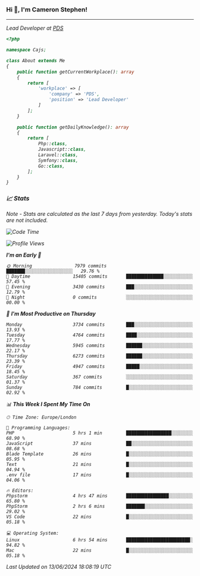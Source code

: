 ### Hi 👋, I'm Cameron Stephen!
<hr>
<p><em>Lead Developer at <a href="https://prindatasolutions.co.uk">PDS</a></p>


```php
<?php

namespace Cajs;

class About extends Me
{
    public function getCurrentWorkplace(): array
    {
        return [
            'workplace' => [
                'company' => 'PDS',
                'position' => 'Lead Developer'
            ]
        ];
    }

    public function getDailyKnowledge(): array
    {
        return [
            Php::class,
            Javascript::class,
            Laravel::class,
            Symfony::class,
            Go::class,
        ];
    }
}
```

### 📈 Stats
<p><em>Note - Stats are calculated as the last 7 days from yesterday. Today's stats are not included.</em></p>


<!--START_SECTION:waka-->
![Code Time](http://img.shields.io/badge/Code%20Time-3%2C841%20hrs%2028%20mins-blue)

![Profile Views](http://img.shields.io/badge/Profile%20Views-0-blue)

**I'm an Early 🐤** 

```text
🌞 Morning                7979 commits        ███████░░░░░░░░░░░░░░░░░░   29.76 % 
🌆 Daytime                15405 commits       ██████████████░░░░░░░░░░░   57.45 % 
🌃 Evening                3430 commits        ███░░░░░░░░░░░░░░░░░░░░░░   12.79 % 
🌙 Night                  0 commits           ░░░░░░░░░░░░░░░░░░░░░░░░░   00.00 % 
```
📅 **I'm Most Productive on Thursday** 

```text
Monday                   3734 commits        ███░░░░░░░░░░░░░░░░░░░░░░   13.93 % 
Tuesday                  4764 commits        ████░░░░░░░░░░░░░░░░░░░░░   17.77 % 
Wednesday                5945 commits        ██████░░░░░░░░░░░░░░░░░░░   22.17 % 
Thursday                 6273 commits        ██████░░░░░░░░░░░░░░░░░░░   23.39 % 
Friday                   4947 commits        █████░░░░░░░░░░░░░░░░░░░░   18.45 % 
Saturday                 367 commits         ░░░░░░░░░░░░░░░░░░░░░░░░░   01.37 % 
Sunday                   784 commits         █░░░░░░░░░░░░░░░░░░░░░░░░   02.92 % 
```


📊 **This Week I Spent My Time On** 

```text
🕑︎ Time Zone: Europe/London

💬 Programming Languages: 
PHP                      5 hrs 1 min         █████████████████░░░░░░░░   68.90 % 
JavaScript               37 mins             ██░░░░░░░░░░░░░░░░░░░░░░░   08.68 % 
Blade Template           26 mins             █░░░░░░░░░░░░░░░░░░░░░░░░   05.95 % 
Text                     21 mins             █░░░░░░░░░░░░░░░░░░░░░░░░   04.94 % 
.env file                17 mins             █░░░░░░░░░░░░░░░░░░░░░░░░   04.06 % 

🔥 Editors: 
Phpstorm                 4 hrs 47 mins       ████████████████░░░░░░░░░   65.80 % 
PhpStorm                 2 hrs 6 mins        ███████░░░░░░░░░░░░░░░░░░   29.02 % 
VS Code                  22 mins             █░░░░░░░░░░░░░░░░░░░░░░░░   05.18 % 

💻 Operating System: 
Linux                    6 hrs 54 mins       ████████████████████████░   94.82 % 
Mac                      22 mins             █░░░░░░░░░░░░░░░░░░░░░░░░   05.18 % 
```


 Last Updated on 13/06/2024 18:08:19 UTC
<!--END_SECTION:waka-->
